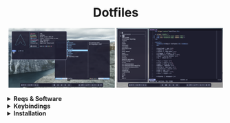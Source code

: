 <h1 align="center">Dotfiles</h1>

<p align="middle">
  <img src="assets/1.png" width="49%"/>
  <img src="assets/2.png" width="49%"/>
</p>

<details>
  <summary><b>Reqs & Software</b></summary>
  <br>
  <b>

  |            |           |    |    |           |                |    |    |                      |
  | ---------- | --------- | -- | -- | --------- | -------------- | -- | -- | -------------------- |
  | Distro     | Arch      |    |    | Term      | Foot           |    |    | Catppuccin GTK Theme |
  | WM         | Hyprland  |    |    | Shell     | Fish           |    |    | Bibata Cursor Theme  |
  | Bar        | Waybar    |    |    | Prompt    | Starship       |    |    | Firacode Nerd Font   |
  | Launcher   | Fuzzel    |    |    | File M.   | Yazi           |    |    | Archlinux wallpapers |
  | Wallp. D.  | Sww       |    |    | Editor    | Helix          |    |    |                      |
  | Clipb. M.  | Cliphist  |    |    | Sys. Mon. | Bottom         |    |    |                      |
  | Sceenshots | Grimblast |    |    | Fetch     | Fastfetch      |    |    |                      |
  | DM         | Ly        |    |    | Other     | Less, Eza, Fzf |    |    |                      |

  </b>
</details>

<details>
  <summary><b>Keybindings</b></summary>
  <br>
  <b>

  | Keybinding        | Action       |    |    | Keybinding              | Action                          |
  | ----------------- | ------------ | -- | -- | ----------------------- | ------------------------------- |
  | SUPER + CTRL + E  | Exit         |    |    | SUPER + T               | Toggle Split                    |
  | SUPER + SPACE     | App Menu     |    |    | SUPER + F               | Floating Mode                   |
  | SUPER + ENTER     | Terminal     |    |    | SUPER + P               | Pseudo Mode                     |
  | SUPER + BACKSPACE | Close Window |    |    | SUPER + ARROW           | Move Focus                      |
  | SUPER + E         | File Manager |    |    | SUPER + LMB/RMB         | Move/Resize Window              |
  | SUPER + B         | Browser      |    |    | SUPER + (1-5,S)         | Workspace (1-5)/Special         |
  | SUPER + V         | Clipboard    |    |    | SUPER + SHIFT + (1-5,S) | Move To Workspace (1-5)/Special |
  | PrintScreen       | Screenshot   |    |    |                         |                                 |
    
  </b>
</details>

<details>
  <summary><b>Installation</b></summary>
  <br>

  Installing software
  ```sh
  sudo pacman -Suy
  
  sudo pacman -S hyprland waybar fuzzel swww cliphist ly \
  foot fish starship yazi helix fastfetch less eza fzf \
  ttf-firacode-nerd archlinux-wallpaper
  
  yay -S grimblast-git bottom-git \
  catppuccin-gtk-theme-mocha bibata-cursor-theme
  ```
  Copying config files
  ```sh
  git clone https://github.com/floaaat/dotfiles.git ~/floaaat-dotfiles/
  cp ~/floaaat-dotfiles/.config/* ~/.config/
  ```
  Changing shell to fish
  ```sh
  sudo chsh -s /usr/bin/fish
  ```
  Enabling ly.service
  ```sh
  sudo systemctl enable ly.service
  ```
</details>
